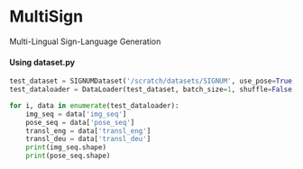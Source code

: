 # MultiSign
Multi-Lingual Sign-Language Generation

#### Using dataset.py
```python
test_dataset = SIGNUMDataset('/scratch/datasets/SIGNUM', use_pose=True, subsample=10)
test_dataloader = DataLoader(test_dataset, batch_size=1, shuffle=False, num_workers=0, collate_fn=test_dataset.collate)

for i, data in enumerate(test_dataloader):
    img_seq = data['img_seq']
    pose_seq = data['pose_seq']
    transl_eng = data['transl_eng']
    transl_deu = data['transl_deu']
    print(img_seq.shape)
    print(pose_seq.shape)
```
